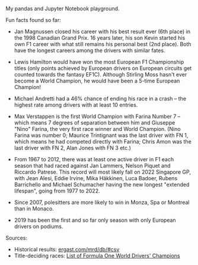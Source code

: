 My pandas and Jupyter Notebook playground.

Fun facts found so far:

- Jan Magnussen closed his career with his best result ever (6th place) in the 1998 Canadian Grand Prix. 16 years later, his son Kevin started his own F1 career with what still remains his personal best (2nd place). Both have the longest careers among the drivers with similar fates.

- Lewis Hamilton would have won the most European F1 Championship titles (only points achieved by European drivers on European circuits get counted towards the fantasy EF1C). Although Stirling Moss hasn't ever become a World Champion, he would have been a 5-time European Champion!

- Michael Andretti had a 46% chance of ending his race in a crash – the highest rate among drivers with at least 10 entries.

- Max Verstappen is the first World Champion with Farina Number 7 – which means 7 degrees of separation between him and Giuseppe "Nino" Farina, the very first race winner and World Champion. (Nino Farina was number 0; Maurice Trintignant was the last driver with FN 1, which means he had competed directly with Farina; Chris Amon was the last driver with FN 2, Alan Jones with FN 3 etc.)

- From 1967 to 2012, there was at least one active driver in F1 each season that had raced against Jan Lammers, Nelson Piquet and Riccardo Patrese. This record will most likely fall on 2022 Singapore GP, with Jean Alesi, Eddie Irvine, Mika Häkkinen, Luca Badoer, Rubens Barrichello	and Michael Schumacher having the new longest "extended lifespan", going from 1977 to 2022.

- Since 2007, polesitters are more likely to win in Monza, Spa or Montreal than in Monaco.

- 2019 has been the first and so far only season with only European drivers on podiums.

Sources:

- Historical results: [ergast.com/mrd/db/#csv](http://ergast.com/mrd/db/#csv)
- Title-deciding races: [List of Formula One World Drivers' Champions](https://en.wikipedia.org/wiki/List_of_Formula_One_World_Drivers%27_Champions)